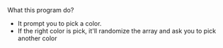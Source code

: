 What this program do?
* It prompt you to pick a color.
* If the right color is pick, it'll randomize the array
and ask you to pick another color
